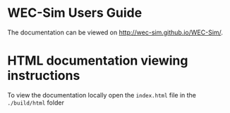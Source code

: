 # WEC-Sim Users Guide
The documentation can be viewed on http://wec-sim.github.io/WEC-Sim/.

# HTML documentation viewing instructions
To view the documentation locally open the ``index.html`` file in the ``./build/html`` folder
